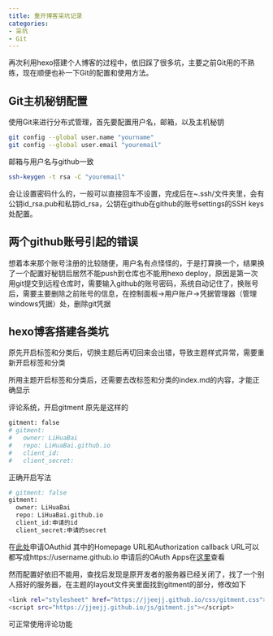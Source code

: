 ```yaml
---
title: 重开博客采坑记录
categories:
- 采坑
- Git
---
```


再次利用hexo搭建个人博客的过程中，依旧踩了很多坑，主要之前Git用的不熟练，现在顺便也补一下Git的配置和使用方法。

## Git主机秘钥配置
使用Git来进行分布式管理，首先要配置用户名，邮箱，以及主机秘钥
``` bash
git config --global user.name "yourname"
git config --global user.email "youremail"
```
邮箱与用户名与github一致
``` bash
ssh-keygen -t rsa -C "youremail"
```
会让设置密码什么的，一般可以直接回车不设置，完成后在~.ssh/文件夹里，会有公钥id_rsa.pub和私钥id_rsa，公钥在github在github的账号settings的SSH keys处配置。

## 两个github账号引起的错误
想着本来那个账号注册的比较随便，用户名有点怪怪的，于是打算换一个，结果换了一个配置好秘钥后居然不能push到仓库也不能用hexo deploy，原因是第一次用git提交到远程仓库时，需要输入github的账号密码，系统自动记住了，换账号后，需要主要删除之前账号的信息，在控制面板->用户账户->凭据管理器（管理windows凭据）处，删除git凭据

## hexo博客搭建各类坑
原先开启标签和分类后，切换主题后再切回来会出错，导致主题样式异常，需要重新开启标签和分类

所用主题开启标签和分类后，还需要去改标签和分类的index.md的内容，才能正确显示

评论系统，开启gitment
原先是这样的
``` bash
gitment: false
# gitment:
#   owner: LiHuaBai
#   repo: LiHuaBai.github.io
#   client_id:
#   client_secret:
```
正确开启写法
``` bash
# gitment: false
gitment:
  owner: LiHuaBai
  repo: LiHuaBai.github.io
  client_id:申请的id
  client_secret:申请的secret
```
在[此处](https://github.com/settings/applications/new)申请OAuthid
其中的Homepage URL和Authorization callback URL可以都写成https://username.github.io
申请后的OAuth Apps在[这里](https://github.com/settings/developers)查看

然而配置好依旧不能用，查找后发现是原开发者的服务器已经关闭了，找了一个别人搭好的服务器，在主题的layout文件夹里面找到gitment的部分，修改如下
``` bash
<link rel="stylesheet" href="https://jjeejj.github.io/css/gitment.css">
<script src="https://jjeejj.github.io/js/gitment.js"></script>
```
可正常使用评论功能
